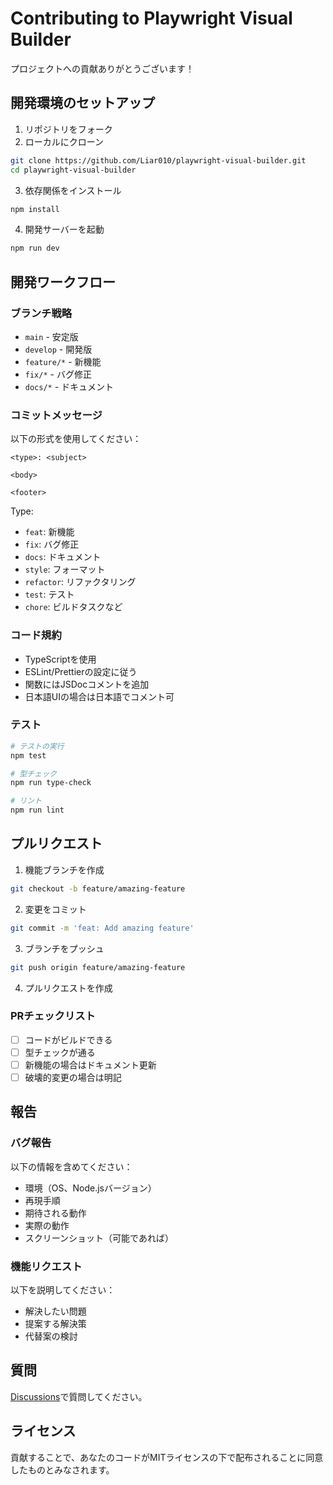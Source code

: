# Contributing to Playwright Visual Builder

プロジェクトへの貢献ありがとうございます！

## 開発環境のセットアップ

1. リポジトリをフォーク
2. ローカルにクローン
```bash
git clone https://github.com/Liar010/playwright-visual-builder.git
cd playwright-visual-builder
```

3. 依存関係をインストール
```bash
npm install
```

4. 開発サーバーを起動
```bash
npm run dev
```

## 開発ワークフロー

### ブランチ戦略

- `main` - 安定版
- `develop` - 開発版
- `feature/*` - 新機能
- `fix/*` - バグ修正
- `docs/*` - ドキュメント

### コミットメッセージ

以下の形式を使用してください：

```
<type>: <subject>

<body>

<footer>
```

Type:
- `feat`: 新機能
- `fix`: バグ修正
- `docs`: ドキュメント
- `style`: フォーマット
- `refactor`: リファクタリング
- `test`: テスト
- `chore`: ビルドタスクなど

### コード規約

- TypeScriptを使用
- ESLint/Prettierの設定に従う
- 関数にはJSDocコメントを追加
- 日本語UIの場合は日本語でコメント可

### テスト

```bash
# テストの実行
npm test

# 型チェック
npm run type-check

# リント
npm run lint
```

## プルリクエスト

1. 機能ブランチを作成
```bash
git checkout -b feature/amazing-feature
```

2. 変更をコミット
```bash
git commit -m 'feat: Add amazing feature'
```

3. ブランチをプッシュ
```bash
git push origin feature/amazing-feature
```

4. プルリクエストを作成

### PRチェックリスト

- [ ] コードがビルドできる
- [ ] 型チェックが通る
- [ ] 新機能の場合はドキュメント更新
- [ ] 破壊的変更の場合は明記

## 報告

### バグ報告

以下の情報を含めてください：

- 環境（OS、Node.jsバージョン）
- 再現手順
- 期待される動作
- 実際の動作
- スクリーンショット（可能であれば）

### 機能リクエスト

以下を説明してください：

- 解決したい問題
- 提案する解決策
- 代替案の検討

## 質問

[Discussions](https://github.com/Liar010/playwright-visual-builder/discussions)で質問してください。

## ライセンス

貢献することで、あなたのコードがMITライセンスの下で配布されることに同意したものとみなされます。